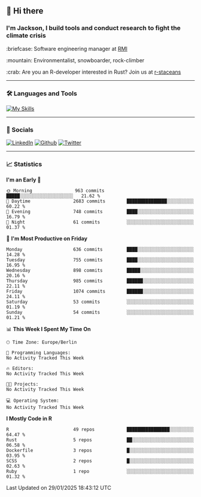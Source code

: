 ## :wave: Hi there
### I'm Jackson, I build tools and conduct research to fight the climate crisis
<p> :briefcase: Software engineering manager at <a href="https://rmi.org/" alt="RMI">RMI</a></p>
<p> :mountain: Environmentalist, snowboarder, rock-climber</p>
<p> :crab: Are you an R-developer interested in Rust? Join us at <a href="https://github.com/r-staceans" alt="r-staceans">r-staceans</a></p>

---

### :hammer_and_wrench: Languages and Tools

[![My Skills](https://skillicons.dev/icons?i=r,python,rust,docker,svelte,js,neovim,azure,postgresql,kubernetes,html,css&perline=6&theme=dark)](https://skillicons.dev)

---

### :iphone: Socials

[![LinkedIn](https://skillicons.dev/icons?i=linkedin&theme=dark)](https://www.linkedin.com/in/jackson-hoffart/) 
[![Github](https://skillicons.dev/icons?i=github&theme=dark)](https://github.com/jdhoffa) 
[![Twitter](https://skillicons.dev/icons?i=twitter&theme=dark)](https://twitter.com/jdhoffart) 

---

### :chart_with_upwards_trend: Statistics

 
<!--START_SECTION:waka-->
**I'm an Early 🐤** 

```text
🌞 Morning                963 commits         █████░░░░░░░░░░░░░░░░░░░░   21.62 % 
🌆 Daytime                2683 commits        ███████████████░░░░░░░░░░   60.22 % 
🌃 Evening                748 commits         ████░░░░░░░░░░░░░░░░░░░░░   16.79 % 
🌙 Night                  61 commits          ░░░░░░░░░░░░░░░░░░░░░░░░░   01.37 % 
```
📅 **I'm Most Productive on Friday** 

```text
Monday                   636 commits         ████░░░░░░░░░░░░░░░░░░░░░   14.28 % 
Tuesday                  755 commits         ████░░░░░░░░░░░░░░░░░░░░░   16.95 % 
Wednesday                898 commits         █████░░░░░░░░░░░░░░░░░░░░   20.16 % 
Thursday                 985 commits         ██████░░░░░░░░░░░░░░░░░░░   22.11 % 
Friday                   1074 commits        ██████░░░░░░░░░░░░░░░░░░░   24.11 % 
Saturday                 53 commits          ░░░░░░░░░░░░░░░░░░░░░░░░░   01.19 % 
Sunday                   54 commits          ░░░░░░░░░░░░░░░░░░░░░░░░░   01.21 % 
```


📊 **This Week I Spent My Time On** 

```text
🕑︎ Time Zone: Europe/Berlin

💬 Programming Languages: 
No Activity Tracked This Week

🔥 Editors: 
No Activity Tracked This Week

🐱‍💻 Projects: 
No Activity Tracked This Week

💻 Operating System: 
No Activity Tracked This Week
```

**I Mostly Code in R** 

```text
R                        49 repos            ████████████████░░░░░░░░░   64.47 % 
Rust                     5 repos             ██░░░░░░░░░░░░░░░░░░░░░░░   06.58 % 
Dockerfile               3 repos             █░░░░░░░░░░░░░░░░░░░░░░░░   03.95 % 
SCSS                     2 repos             █░░░░░░░░░░░░░░░░░░░░░░░░   02.63 % 
Ruby                     1 repo              ░░░░░░░░░░░░░░░░░░░░░░░░░   01.32 % 
```




 Last Updated on 29/01/2025 18:43:12 UTC
<!--END_SECTION:waka-->

